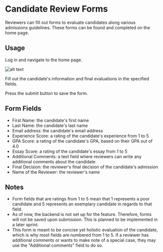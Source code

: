 # Candidate Review Forms

Reviewers can fill out forms to evaluate candidates along various admissions guidelines. These forms can be found and completed on the home page.

## Usage

Log in and navigate to the home page. <!-- If we get it done, "Navigate to 'New Form' page" -->

<!-- Insert image of blank form on home page -->
![alt text](https://github.com/dsduenas/fall-2021-hw2-team-name/blob/update/AddImagesToFormsDocumentation/Reviewer_Form.jpg?raw=true)

Fill out the candidate's information and final evaluations in the specified fields.

<!-- Insert image of filled form -->

Press the submit button to save the form.

<!-- Insert image of submitted form -->

## Form Fields

- First Name: the candidate's first name
- Last Name: the candidate's last name
- Email address: the candidate's email address
- Experience Score: a rating of the candidate's experience from 1 to 5 
- GPA Score: a rating of the candidate's GPA, based on their GPA out of 4.0
- Essay Score: a rating of the candidate's essay from 1 to 5
- Additional Comments: a text field where reviewers can write any additional comments about the candidate
- Final Decision: the reviewer's final decision of the candidate's admission
- Name of the Reviewer: the reviewer's name

## Notes

<!-- as of 9/30  -->
- Form fields that are ratings from 1 to 5 mean that 1 represents a poor candidate and 5 represents an exemplary candidate in regards to that field.
- As of now, the backend is not set up for the feature. Therefore, forms will not be saved upon submission. This is planned to be implemented in a later sprint.
- This form is meant to be concise yet holistic evaluation of the candidate, which is why most fields are numbered from 1 to 5. If a reviewer has additional comments or wants to make note of a special case, they may use the "Additional comments" field to do so.